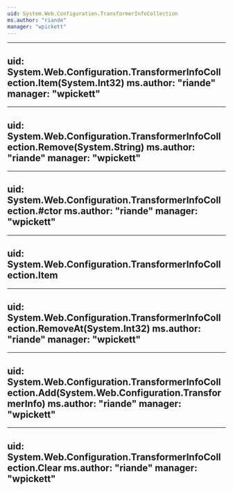 ```yaml
---
uid: System.Web.Configuration.TransformerInfoCollection
ms.author: "riande"
manager: "wpickett"
---
```


---
uid: System.Web.Configuration.TransformerInfoCollection.Item(System.Int32)
ms.author: "riande"
manager: "wpickett"
---

---
uid: System.Web.Configuration.TransformerInfoCollection.Remove(System.String)
ms.author: "riande"
manager: "wpickett"
---

---
uid: System.Web.Configuration.TransformerInfoCollection.#ctor
ms.author: "riande"
manager: "wpickett"
---

---
uid: System.Web.Configuration.TransformerInfoCollection.Item
---

---
uid: System.Web.Configuration.TransformerInfoCollection.RemoveAt(System.Int32)
ms.author: "riande"
manager: "wpickett"
---

---
uid: System.Web.Configuration.TransformerInfoCollection.Add(System.Web.Configuration.TransformerInfo)
ms.author: "riande"
manager: "wpickett"
---

---
uid: System.Web.Configuration.TransformerInfoCollection.Clear
ms.author: "riande"
manager: "wpickett"
---
